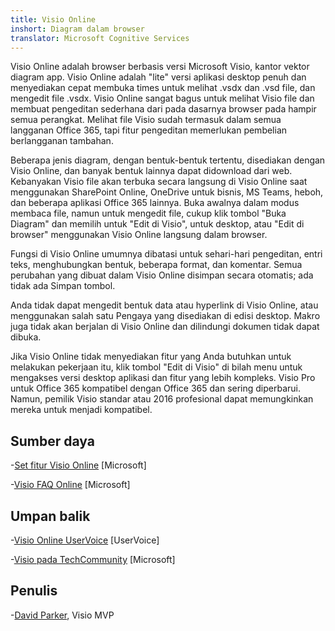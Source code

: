 ```yaml
---
title: Visio Online
inshort: Diagram dalam browser
translator: Microsoft Cognitive Services
---
```



Visio Online adalah browser berbasis versi Microsoft Visio, kantor vektor diagram app. Visio Online adalah "lite" versi aplikasi desktop penuh dan menyediakan cepat membuka times untuk melihat .vsdx dan .vsd file, dan mengedit file .vsdx. Visio Online sangat bagus untuk melihat Visio file dan membuat pengeditan sederhana dari pada dasarnya browser pada hampir semua perangkat. Melihat file Visio sudah termasuk dalam semua langganan Office 365, tapi fitur pengeditan memerlukan pembelian berlangganan tambahan.

Beberapa jenis diagram, dengan bentuk-bentuk tertentu, disediakan dengan Visio Online, dan banyak bentuk lainnya dapat didownload dari web. Kebanyakan Visio file akan terbuka secara langsung di Visio Online saat menggunakan SharePoint Online, OneDrive untuk bisnis, MS Teams, heboh, dan beberapa aplikasi Office 365 lainnya. Buka awalnya dalam modus membaca file, namun untuk mengedit file, cukup klik tombol "Buka Diagram" dan memilih untuk "Edit di Visio", untuk desktop, atau "Edit di browser" menggunakan Visio Online langsung dalam browser.

Fungsi di Visio Online umumnya dibatasi untuk sehari-hari pengeditan, entri teks, menghubungkan bentuk, beberapa format, dan komentar. Semua perubahan yang dibuat dalam Visio Online disimpan secara otomatis; ada tidak ada Simpan tombol.

Anda tidak dapat mengedit bentuk data atau hyperlink di Visio Online, atau menggunakan salah satu Pengaya yang disediakan di edisi desktop. Makro juga tidak akan berjalan di Visio Online dan dilindungi dokumen tidak dapat dibuka.

Jika Visio Online tidak menyediakan fitur yang Anda butuhkan untuk melakukan pekerjaan itu, klik tombol "Edit di Visio" di bilah menu untuk mengakses versi desktop aplikasi dan fitur yang lebih kompleks. Visio Pro untuk Office 365 kompatibel dengan Office 365 dan sering diperbarui. Namun, pemilik Visio standar atau 2016 profesional dapat memungkinkan mereka untuk menjadi kompatibel.

Sumber daya
---------

-[Set fitur Visio Online](https://technet.microsoft.com/library/visio-online-service-descriptoin.aspx)
    \[Microsoft\]

-[Visio FAQ Online](https://support.office.com/en-us/article/Visio-Online-Frequently-Asked-Questions-e6647040-2fca-42ec-9fa5-d16a4e39e0ee?ui=en-US&rs=en-US&ad=US)
    \[Microsoft\]

Umpan balik
---------

-[Visio Online UserVoice](https://visio.uservoice.com/forums/368199-visio-online)
    \[UserVoice\]

-[Visio pada TechCommunity](https://techcommunity.microsoft.com/t5/Visio/ct-p/Visio)
    \[Microsoft\]

Penulis
---------

-[David Parker](https://www.linkedin.com/in/bvisual/), Visio MVP


